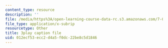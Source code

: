 ```yaml
---
content_type: resource
description: ''
file: /media/https%3A/open-learning-course-data-rc.s3.amazonaws.com/7-016-introductory-biology-fall-2018/012ecf53ecc2d4a5f0dc22be8c5d1846_nvxvcbaoayM.srt
file_type: application/x-subrip
resourcetype: Other
title: 3play caption file
uid: 012ecf53-ecc2-d4a5-f0dc-22be8c5d1846
---
```

